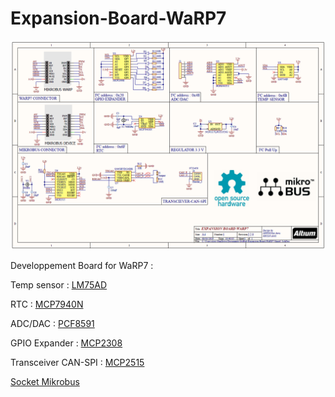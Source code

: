 # Expansion-Board-WaRP7
![board](extension_warp7.png)

Developpement Board for WaRP7 : 

Temp sensor : [LM75AD](http://www.farnell.com/datasheets/693899.pdf?_ga=2.40871586.1424183435.1530616101-1058111146.1526763788&_gac=1.61143518.1530616101.Cj0KCQjwvezZBRDkARIsADKQyPk_MUB1jLtsuJfhomTjovvrmCVe17g2e4NFPh25Ppu5gE2iyfi11lsaAmzCEALw_wcB)

RTC : [MCP7940N](http://www.farnell.com/datasheets/2129560.pdf?_ga=2.42239269.1424183435.1530616101-1058111146.1526763788&_gac=1.57005144.1530616101.Cj0KCQjwvezZBRDkARIsADKQyPk_MUB1jLtsuJfhomTjovvrmCVe17g2e4NFPh25Ppu5gE2iyfi11lsaAmzCEALw_wcB) 

ADC/DAC : [PCF8591](http://www.farnell.com/datasheets/1759207.pdf?_ga=2.48007463.1424183435.1530616101-1058111146.1526763788&_gac=1.220535018.1530616101.Cj0KCQjwvezZBRDkARIsADKQyPk_MUB1jLtsuJfhomTjovvrmCVe17g2e4NFPh25Ppu5gE2iyfi11lsaAmzCEALw_wcB)

GPIO Expander : [MCP2308](http://www.farnell.com/datasheets/12174.pdf?_ga=2.40871586.1424183435.1530616101-1058111146.1526763788&_gac=1.61143518.1530616101.Cj0KCQjwvezZBRDkARIsADKQyPk_MUB1jLtsuJfhomTjovvrmCVe17g2e4NFPh25Ppu5gE2iyfi11lsaAmzCEALw_wcB) 

Transceiver CAN-SPI : [MCP2515](http://www.farnell.com/datasheets/1669372.pdf?_ga=2.122110219.1424183435.1530616101-1058111146.1526763788&_gac=1.115744244.1530616101.Cj0KCQjwvezZBRDkARIsADKQyPk_MUB1jLtsuJfhomTjovvrmCVe17g2e4NFPh25Ppu5gE2iyfi11lsaAmzCEALw_wcB)

[Socket Mikrobus](https://www.mikroe.com/mikrobus)

